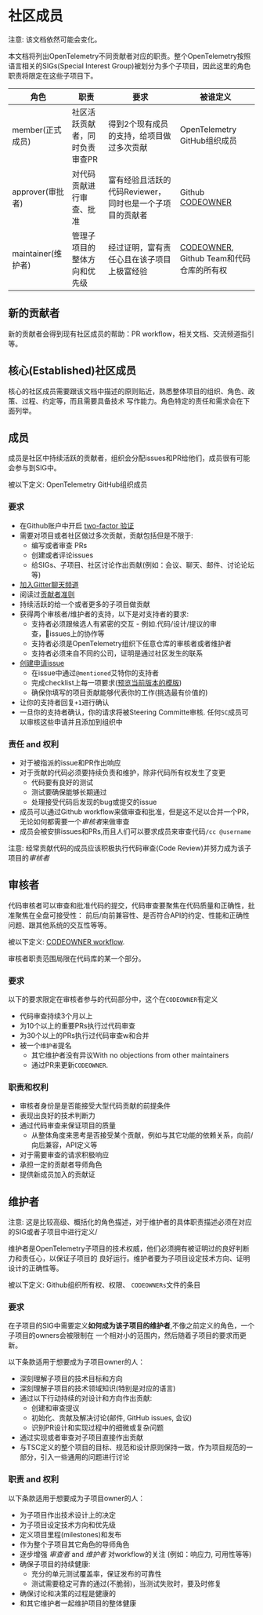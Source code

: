 # 社区成员

注意: 该文档依然可能会变化。

本文档将列出OpenTelemetry不同贡献者对应的职责。整个OpenTelemetry按照语言相关的SIGs(Special Interest
Group)被划分为多个子项目，因此这里的角色职责将限定在这些子项目下。


| **角色**   | **职责**                                  | **要求**                                             | **被谁定义**                                               |
| ---------- | ----------------------------------------------------- | ------------------------------------------------------------ | ------------------------------------------------------------ |
| member(正式成员)     | 社区活跃贡献者，同时负责审查PR | 得到2个现有成员的支持，给项目做过多次贡献 | OpenTelemetry GitHub组织成员                             |
| approver(审批者)   | 对代码贡献进行审查、批准                       | 富有经验且活跃的代码Reviewer，同时也是一个子项目的贡献者| Github [CODEOWNER](https://help.github.com/en/articles/about-code-owners) |
| maintainer(维护者) | 管理子项目的整体方向和优先级        | 经过证明，富有责任心且在该子项目上极富经验 | [CODEOWNER](https://help.github.com/en/articles/about-code-owners), Github Team和代码仓库的所有权 |

## 新的贡献者

新的贡献者会得到现有社区成员的帮助：PR workflow，相关文档、交流频道指引等。


## 核心(Established)社区成员
核心的社区成员需要跟该文档中描述的原则贴近，熟悉整体项目的组织、角色、政策、过程、约定等，而且需要具备技术
写作能力。角色特定的责任和需求会在下面列举。

## 成员

成员是社区中持续活跃的贡献者，组织会分配issues和PR给他们，成员很有可能会参与到SIG中。

被以下定义: OpenTelemetry GitHub组织成员  

### 要求

- 在Github账户中开启 [two-factor 验证](https://help.github.com/articles/about-two-factor-authentication)
- 需要对项目或者社区做过多次贡献，贡献包括但是不限于:
  - 编写或者审查 PRs
  - 创建或者评论issues
  - 给SIGs、子项目、社区讨论作出贡献(例如：会议、聊天、邮件、讨论论坛等)
- [加入Gitter聊天频道](https://gitter.im/open-telemetry/community)
- 阅读过[贡献者准则](./CONTRIBUTING.md)
- 持续活跃的给一个或者更多的子项目做贡献
- 获得两个审核者/维护者的支持，以下是对支持者的要求:
  - 支持者必须跟候选人有紧密的交互 - 例如.代码/设计/提议的审查，issues上的协作等
  - 支持者必须是OpenTelemetry组织下任意仓库的审核者或者维护者
  - 支持者必须来自不同的公司，证明是通过社区发生的联系
- [创建申请issue](https://github.com/open-telemetry/community/issues/new?template=membership.md&title=REQUEST%3A%20New%20membership%20for%20%3Cyour-GH-handle%3E)
  - 在issue中通过`@mentioned`艾特你的支持者
  - 完成checklist上每一项要求([预览当前版本的模版](https://github.com/open-telemetry/community/blob/main/.github/ISSUE_TEMPLATE/membership.md))
  - 确保你填写的项目贡献能够代表你的工作(挑选最有价值的)
- 让你的支持者回复`+1`进行确认
- 一旦你的支持者确认，你的请求将被Steering Committe审核.  任何`SC`成员可以审核这些申请并且添加到组织中

### 责任 and 权利

- 对于被指派的issue和PR作出响应
- 对于贡献的代码必须要持续负责和维护，除非代码所有权发生了变更
  - 代码要有良好的测试
  - 测试要确保能够长期通过
  - 处理接受代码后发现的bug或提交的issue
- 成员可以通过Github workflow来做审查和批准，但是这不足以合并一个PR，无论如何都需要一个*审核者*来做审查
- 成员会被安排issues和PRs,而且人们可以要求成员来审查代码`/cc @username`

注意: 经常贡献代码的成员应该积极执行代码审查(Code Review)并努力成为该子项目的*审核者*

## 审核者

代码审核者可以审查和批准代码的提交，代码审查要聚焦在代码质量和正确性，批准聚焦在全盘可接受性：
前后/向前兼容性、是否符合API的约定、性能和正确性问题、跟其他系统的交互性等等。


被以下定义: [CODEOWNER
workflow](https://help.github.com/en/articles/about-code-owners).

审核者职责范围局限在代码库的某一个部分。

### 要求

以下的要求限定在审核者参与的代码部分中，这个在`CODEOWNER`有定义

- 代码审查持续3个月以上
- 为10个以上的重要PRs执行过代码审查
- 为30个以上的PRs执行过代码审查w和合并
- 被一个`维护者`提名
  - 其它维护者没有异议With no objections from other maintainers
  - 通过PR来更新`CODEOWNER`.

### 职责和权利

- 审核者身份是是否能接受大型代码贡献的前提条件
- 表现出良好的技术判断力
- 通过代码审查来保证项目的质量
  - 从整体角度来思考是否接受某个贡献，例如与其它功能的依赖关系，向前/向后兼容，API定义等
- 对于需要审查的请求积极响应
- 承担一定的贡献者导师角色
- 提供新成员加入的贡献证

## 维护者

注意: 这是比较高级、概括化的角色描述，对于维护者的具体职责描述必须在对应的SIG或者子项目中进行定义/

维护者是OpenTelemetry子项目的技术权威，他们必须拥有被证明过的良好判断力和责任心，以保证子项目的
良好运行。维护者要为子项目设定技术方向、证明设计的正确性等。



被以下定义: Github组织所有权、权限、 `CODEOWNERs`文件的条目

### 要求

在子项目的SIG中需要定义**如何成为该子项目的维护者**,不像之前定义的角色，一个子项目的owners会被限制在
一个相对小的范围内，然后随着子项目的要求而更新。

以下条款适用于想要成为子项目owner的人：

- 深刻理解子项目的技术目标和方向
- 深刻理解子项目的技术领域知识(特别是对应的语言)
- 通过以下行动持续的对设计和方向作出贡献:
  - 创建和审查提议
  - 初始化、贡献及解决讨论(邮件, GitHub issues,
    会议)
  - 识别PR设计和实现过程中的细微或复杂问题
- 通过实现或者审查对子项目直接作出贡献
- 与TSC定义的整个项目的目标、规范和设计原则保持一致，作为项目规范的一部分，引入一些通用的问题进行讨论

### 职责 and 权利

以下条款适用于想要成为子项目owner的人：

- 为子项目作出技术设计上的决定
- 为子项目设定技术方向和优先级
- 定义项目里程(milestones)和发布
- 作为整个子项目其它角色的导师角色
- 逐步增强 *审查者* and *维护者* 对workflow的关注 (例如：响应力,
  可用性等等)
- 确保子项目的持续健康:
  - 充分的单元测试覆盖率，保证发布的可靠性
  - 测试需要稳定可靠的通过(不脆弱)，当测试失败时，要及时修复
- 确保讨论和决策的过程是健康的
- 和其它维护者一起维护项目的整体健康
